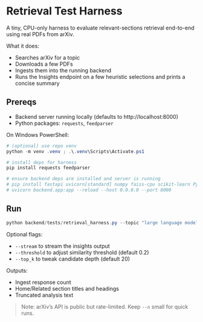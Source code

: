 # Retrieval Test Harness

A tiny, CPU-only harness to evaluate relevant-sections retrieval end-to-end using real PDFs from arXiv.

What it does:
- Searches arXiv for a topic
- Downloads a few PDFs
- Ingests them into the running backend
- Runs the Insights endpoint on a few heuristic selections and prints a concise summary

## Prereqs
- Backend server running locally (defaults to http://localhost:8000)
- Python packages: `requests`, `feedparser`

On Windows PowerShell:
```powershell
# (optional) use repo venv
python -m venv .venv ; .\.venv\Scripts\Activate.ps1

# install deps for harness
pip install requests feedparser

# ensure backend deps are installed and server is running
# pip install fastapi uvicorn[standard] numpy faiss-cpu scikit-learn PyMuPDF pillow pytesseract python-dotenv
# uvicorn backend.app:app --reload --host 0.0.0.0 --port 8000
```

## Run
```powershell
python backend/tests/retrieval_harness.py --topic "large language models" --n 3
```

Optional flags:
- `--stream` to stream the insights output
- `--threshold` to adjust similarity threshold (default 0.2)
- `--top_k` to tweak candidate depth (default 20)

Outputs:
- Ingest response count
- Home/Related section titles and headings
- Truncated analysis text

> Note: arXiv’s API is public but rate-limited. Keep `--n` small for quick runs.

